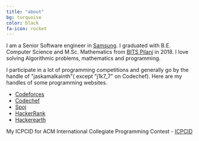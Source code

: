 ```yaml
---
title: "about"
bg: turquoise
color: black
fa-icon: rocket
---
```



<p> 
I am a Senior Software engineer in <a href="https://research.samsung.com/sri-b" target="_blank">Samsung</a>. I graduated with B.E. Computer Science and M.Sc. Mathematics from 
<a href="http://www.bits-pilani.ac.in" title="Birla Institute of Technology and Science, Pilani" target="_blank">BITS&nbsp;Pilani</a> in 2018. I love solving Algorithmic problems, mathematics and programming.
</p>

<p>
I participate in a lot of programming competitions and generally go by the handle of "jaskamalkainth"( except  "j1k7_7" on Codechef). Here are my handles of some programming websites.
</p>

<ul>
<li><a href="http://codeforces.com/profile/jaskamalkainth" target="_blank">Codeforces</a></li>
<li><a href="https://www.codechef.com/users/j1k7_7" target="_blank">Codechef</a></li>
<li><a href="http://www.spoj.com/users/jaskamalkainth/" target="_blank">Spoj</a></li>
<li><a href="https://www.hackerrank.com/jaskamal" target="_blank">HackerRank</a></li>
<li><a href="https://www.hackerearth.com/@jaskamalkainth" target="_blank">Hackerearth</a></li>
</ul>

<p>
My ICPCID for ACM International Collegiate Programming Contest - <a href="https://icpc.baylor.edu/ICPCID/TY7NYK0ENIEA" target="_blank">ICPCID</a>
</p>



